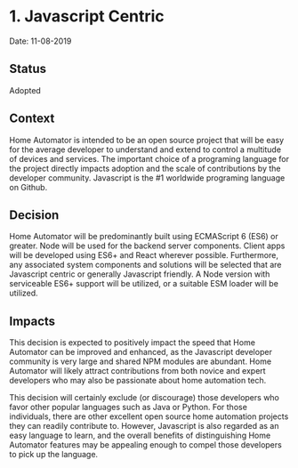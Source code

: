 # 1. Javascript Centric

Date: 11-08-2019

## Status

Adopted

## Context

Home Automator is intended to be an open source project that will
be easy for the average developer to understand and extend to
control a multitude of devices and services.  The important choice
of a programing language for the project directly impacts adoption
and the scale of contributions by the developer community.
Javascript is the #1 worldwide programing language on Github. 

## Decision

Home Automator will be predominantly built using ECMAScript 6 (ES6)
or greater.  Node will be used for the backend server components.
Client apps will be developed using ES6+ and React wherever possible.
Furthermore, any associated system components and solutions will be
selected that are Javascript centric or generally Javascript friendly.
A Node version with serviceable ES6+ support will be utilized, or a
suitable ESM loader will be utilized.

## Impacts

This decision is expected to positively impact the speed that Home
Automator can be improved and enhanced, as the Javascript developer
community is very large and shared NPM modules are abundant.  Home
Automator will likely attract contributions from both novice and 
expert developers who may also be passionate about home automation tech.

This decision will certainly exclude (or discourage) those developers
who favor other popular languages such as Java or Python.  For those
individuals, there are other excellent open source home automation
projects they can readily contribute to.  However, Javascript is also
regarded as an easy language to learn, and the overall benefits of 
distinguishing Home Automator features may be appealing enough to
compel those developers to pick up the language.